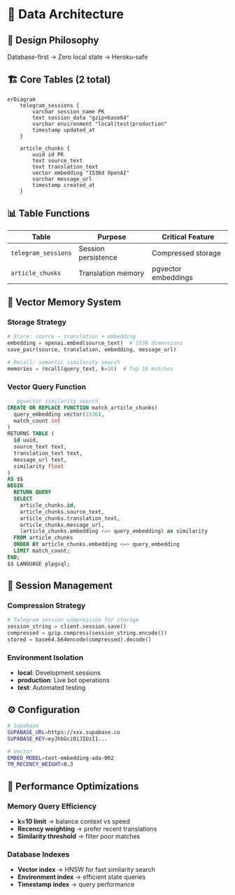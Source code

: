 # 💾 Data Architecture

## 🎯 Design Philosophy  
Database-first → Zero local state → Heroku-safe

## 🏗️ Core Tables (2 total)

```mermaid
erDiagram
    telegram_sessions {
        varchar session_name PK
        text session_data "gzip+base64"
        varchar environment "local|test|production"
        timestamp updated_at
    }
    
    article_chunks {
        uuid id PK
        text source_text
        text translation_text
        vector embedding "1536d OpenAI"
        varchar message_url
        timestamp created_at
    }
```

## 📊 Table Functions

| Table | Purpose | Critical Feature |
|-------|---------|------------------|
| `telegram_sessions` | Session persistence | Compressed storage |
| `article_chunks` | Translation memory | pgvector embeddings |

## 🧠 Vector Memory System

### Storage Strategy
```python
# Store: source → translation + embedding
embedding = openai.embed(source_text)  # 1536 dimensions
save_pair(source, translation, embedding, message_url)

# Recall: semantic similarity search
memories = recall(query_text, k=10)  # Top 10 matches
```

### Vector Query Function
```sql
-- pgvector similarity search
CREATE OR REPLACE FUNCTION match_article_chunks(
  query_embedding vector(1536),
  match_count int
)
RETURNS TABLE (
  id uuid,
  source_text text,
  translation_text text,
  message_url text,
  similarity float
)
AS $$
BEGIN
  RETURN QUERY
  SELECT
    article_chunks.id,
    article_chunks.source_text,
    article_chunks.translation_text,
    article_chunks.message_url,
    (article_chunks.embedding <=> query_embedding) as similarity
  FROM article_chunks
  ORDER BY article_chunks.embedding <=> query_embedding
  LIMIT match_count;
END;
$$ LANGUAGE plpgsql;
```

## 🔄 Session Management

### Compression Strategy
```python
# Telegram session compression for storage
session_string = client.session.save()
compressed = gzip.compress(session_string.encode())
stored = base64.b64encode(compressed).decode()
```

### Environment Isolation
- **local**: Development sessions
- **production**: Live bot operations  
- **test**: Automated testing

## ⚙️ Configuration
```bash
# Supabase
SUPABASE_URL=https://xxx.supabase.co
SUPABASE_KEY=eyJhbGciOiJIUzI1...

# Vector
EMBED_MODEL=text-embedding-ada-002
TM_RECENCY_WEIGHT=0.3
```

## 🚀 Performance Optimizations

### Memory Query Efficiency
- **k=10 limit** → balance context vs speed
- **Recency weighting** → prefer recent translations
- **Similarity threshold** → filter poor matches

### Database Indexes
- **Vector index** → HNSW for fast similarity search
- **Environment index** → efficient state queries
- **Timestamp index** → query performance 